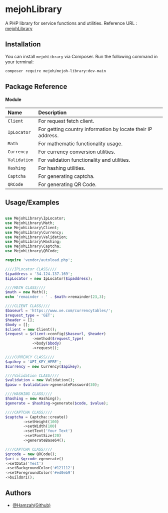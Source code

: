 # mejohLibrary

A PHP library for service functions and utilities.
Reference URL : [mejohLibrary](https://github.com/hamzah014/mejohLibrary.git)

## Installation

You can install `mejohLibrary` via Composer. Run the following command in your terminal:

```bash
composer require mejoh/mejoh-library:dev-main
```

## Package Reference
#### Module


|   Name    | Description                |
| :-------- | :------------------------- |
| `Client` | For request fetch client.   |
| `IpLocator` | For getting country information by locate their IP address.   |
| `Math` | For mathematic functionality usage.  |
| `Currency` | For currency conversion utilities.  |
| `Validation` | For validation functionality and utilities.  |
| `Hashing` | For hashing utilities.  |
| `Captcha` | For generating captcha.  |
| `QRCode` | For generating QR Code.  |


## Usage/Examples

```php

use MejohLibrary\IpLocator;
use MejohLibrary\Math;
use MejohLibrary\Client;
use MejohLibrary\Currency;
use MejohLibrary\Validation;
use MejohLibrary\Hashing;
use MejohLibrary\Captcha;
use MejohLibrary\QRCode;

require 'vendor/autoload.php';

////IPLocator CLASS////
$ipaddress = '34.124.137.169';
$ipLocator = new IpLocator($ipaddress);

////MATH CLASS////
$math = new Math();
echo 'remainder - ' . $math->remainder(23,3);

////CLIENT CLASS////
$baseurl = 'https://www.xe.com/currencytables/';
$request_type = 'GET';
$header = [];
$body = [];
$client = new Client();
$request = $client->config($baseurl, $header)
            ->method($request_type)
            ->body($body)
            ->request();

////CURRENCY CLASS////
$apikey = 'API_KEY_HERE';
$currency = new Currency($apikey);

////Validation CLASS////
$validation = new Validation();
$pasw = $validation->generatePassword(30);

////HASHING CLASS////
$hashing = new Hashing();
$generate = $hashing->generate($code, $value);

////CAPTCHA CLASS////
$captcha = Captcha::create()
        ->setHeight(100)
        ->setWidth(100)
        ->setText('Your Text')
        ->setFontSize(20)
        ->generateBase64();

////CAPTCHA CLASS////
$qrcode = new QRCode();
$uri = $qrcode->generate()
->setData('Test')
->setBackgroundColor('#121112')
->setForegroundColor('#ed0eb9')
->buildUri();
```

## Authors

- [@Hamzah(Github)](https://github.com/hamzah014)